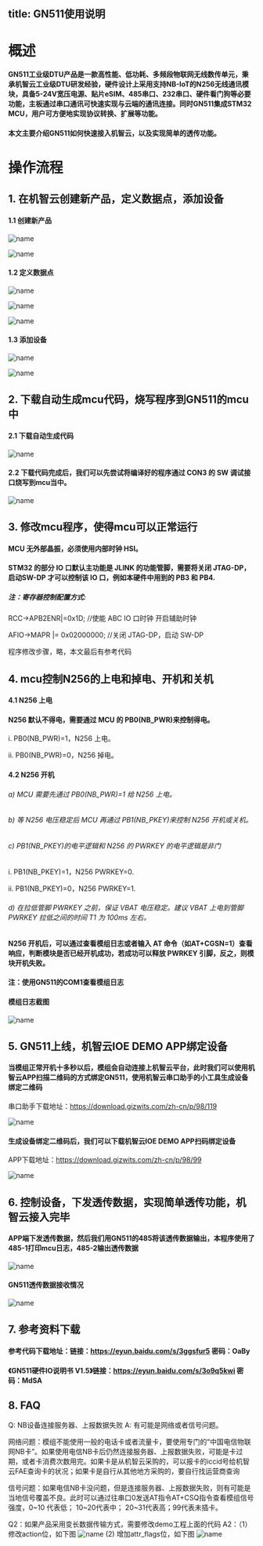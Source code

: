 title: GN511使用说明
---
# 概述

#### GN511工业级DTU产品是一款高性能、低功耗、多频段物联网无线数传单元，秉承机智云工业级DTU研发经验，硬件设计上采用支持NB-IoT的N256无线通讯模块，具备5-24V宽压电源、贴片eSIM、485串口、232串口、硬件看门狗等必要功能，主板通过串口通讯可快速实现与云端的通讯连接。同时GN511集成STM32 MCU，用户可方便地实现协议转换、扩展等功能。
#### 本文主要介绍GN511如何快速接入机智云，以及实现简单的透传功能。

# 操作流程

## 1. 在机智云创建新产品，定义数据点，添加设备

#### 1.1 创建新产品

 ![name](/assets/zh-cn/deviceDev/debug/GN511/GN511_use_1.png)
 
 ![name](/assets/zh-cn/deviceDev/debug/GN511/GN511_use_2.png)

#### 1.2 定义数据点

 ![name](/assets/zh-cn/deviceDev/debug/GN511/GN511_use_3.png)
 
 ![name](/assets/zh-cn/deviceDev/debug/GN511/GN511_use_4.png)

 ![name](/assets/zh-cn/deviceDev/debug/GN511/GN511_use_5.png)

#### 1.3 添加设备

 ![name](/assets/zh-cn/deviceDev/debug/GN511/GN511_use_6.png)

 ![name](/assets/zh-cn/deviceDev/debug/GN511/GN511_use_7.png)

##  2. 下载自动生成mcu代码，烧写程序到GN511的mcu中

#### 2.1 下载自动生成代码

 ![name](/assets/zh-cn/deviceDev/debug/GN511/GN511_use_8.png)

#### 2.2 下载代码完成后，我们可以先尝试将编译好的程序通过 CON3 的 SW 调试接口烧写到mcu当中。

 ![name](/assets/zh-cn/deviceDev/debug/GN511/GN511_use_9.png)

## 3. 修改mcu程序，使得mcu可以正常运行

#### MCU 无外部晶振，必须使用内部时钟 HSI。 
#### STM32 的部分 IO 口默认主功能是 JLINK 的功能管脚，需要将关闭 JTAG-DP，启动SW-DP 才可以控制该 IO 口，例如本硬件中用到的 PB3 和 PB4. 
##### 注：寄存器控制配置方式: 

RCC->APB2ENR|=0x1D; //使能 ABC IO 口时钟 开启辅助时钟 

AFIO->MAPR |= 0x02000000; //关闭 JTAG-DP，启动 SW-DP

程序修改步骤，略，本文最后有参考代码

## 4. mcu控制N256的上电和掉电、开机和关机

#### 4.1 N256 上电
#### N256 默认不得电，需要通过 MCU 的 PB0(NB_PWR)来控制得电。
 i. PB0(NB_PWR)=1，N256 上电。 
 
 ii. PB0(NB_PWR)=0，N256 掉电。

#### 4.2 N256 开机
###### a) MCU 需要先通过 PB0(NB_PWR)=1 给 N256 上电。 
###### b) 等 N256 电压稳定后 MCU 再通过 PB1(NB_PKEY)来控制 N256 开机或关机。 
###### c) PB1(NB_PKEY)的电平逻辑和 N256 的 PWRKEY 的电平逻辑是非门 
 i. PB1(NB_PKEY)=1，N256 PWRKEY=0. 
 
 ii. PB1(NB_PKEY)=0，N256 PWRKEY=1. 
 
###### d) 在拉低管脚 PWRKEY 之前，保证 VBAT 电压稳定。建议 VBAT 上电到管脚 PWRKEY 拉低之间的时间 T1 为 100ms 左右。 
#### N256 开机后，可以通过查看模组日志或者输入 AT 命令（如AT+CGSN=1）查看响应，判断模块是否已经开机成功，若成功可以释放 PWRKEY 引脚，反之，则模块开机失败。
#### 注：使用GN511的COM1查看模组日志
#### 模组日志截图

 ![name](/assets/zh-cn/deviceDev/debug/GN511/GN511_use_10.png)


## 5. GN511上线，机智云IOE DEMO APP绑定设备

#### 当模组正常开机十多秒以后，模组会自动连接上机智云平台，此时我们可以使用机智云APP扫描二维码的方式绑定GN511，使用机智云串口助手的小工具生成设备绑定二维码
 串口助手下载地址：https://download.gizwits.com/zh-cn/p/98/119

 ![name](/assets/zh-cn/deviceDev/debug/GN511/GN511_use_11.png)

#### 生成设备绑定二维码后，我们可以下载机智云IOE DEMO APP扫码绑定设备
APP下载地址：https://download.gizwits.com/zh-cn/p/98/99

 ![name](/assets/zh-cn/deviceDev/debug/GN511/GN511_use_12.png)

## 6. 控制设备，下发透传数据，实现简单透传功能，机智云接入完毕

#### APP端下发透传数据，然后我们用GN511的485将该透传数据输出，本程序使用了485-1打印mcu日志，485-2输出透传数据

 ![name](/assets/zh-cn/deviceDev/debug/GN511/GN511_use_13.png)

#### GN511透传数据接收情况

 ![name](/assets/zh-cn/deviceDev/debug/GN511/GN511_use_14.png)

## 7. 参考资料下载

#### 参考代码下载地址：链接：https://eyun.baidu.com/s/3ggsfur5 密码：OaBy

#### 《GN511硬件IO说明书 V1.5》链接：https://eyun.baidu.com/s/3o9q5kwi 密码：MdSA

## 8. FAQ

Q: NB设备连接服务器、上报数据失败
A: 有可能是网络或者信号问题。

网络问题：模组不能使用一般的电话卡或者流量卡，要使用专门的“中国电信物联网NB卡”。如果使用电信NB卡后仍然连接服务器、上报数据失败，可能是卡过期，或者卡消费次数用完。如果卡是从机智云采购的，可以报卡的iccid号给机智云FAE查询卡的状况；如果卡是自行从其他地方采购的，要自行找运营商查询

信号问题：如果电信NB卡没问题，但是连接服务器、上报数据失败，则有可能是当地信号覆盖不良。此时可以通过往串口0发送AT指令AT+CSQ指令查看模组信号强度，0~10 代表低； 10~20代表中； 20~31代表高；99代表未插卡。

Q2：如果产品采用变长数据传输方式，需要修改demo工程上面的代码
A2：（1）修改action位，如下图
    ![name](/assets/zh-cn/deviceDev/debug/GN511/GN511_use_15.png)
    (2) 增加attr_flags位，如下图
     ![name](/assets/zh-cn/deviceDev/debug/GN511/GN511_use_16.png)
    


